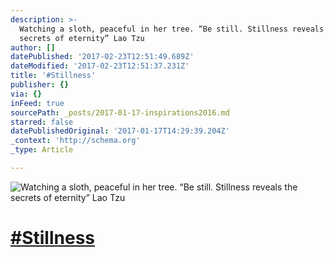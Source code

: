```yaml
---
description: >-
  Watching a sloth, peaceful in her tree. “Be still. Stillness reveals the
  secrets of eternity” Lao Tzu
author: []
datePublished: '2017-02-23T12:51:49.689Z'
dateModified: '2017-02-23T12:51:37.231Z'
title: '#Stillness'
publisher: {}
via: {}
inFeed: true
sourcePath: _posts/2017-01-17-inspirations2016.md
starred: false
datePublishedOriginal: '2017-01-17T14:29:39.204Z'
_context: 'http://schema.org'
_type: Article

---
```

![Watching a sloth, peaceful in her tree. “Be still. Stillness reveals the secrets of eternity” Lao Tzu](https://the-grid-user-content.s3-us-west-2.amazonaws.com/71993d47-09e1-4e05-87fa-13ff95b1f3e5.jpg)

# [\#Stillness][0]

[0]: https://www.facebook.com/hashtag/Inspirations2016
